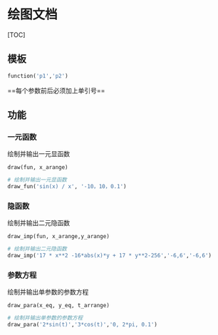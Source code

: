 # 绘图文档

[TOC]

## 模板

```python
function('p1','p2')
```

==每个参数前后必须加上单引号==

## 功能

### 一元函数

绘制并输出一元显函数

`draw(fun, x_arange)`

```python
# 绘制并输出一元显函数
draw_fun('sin(x) / x', '-10，10，0.1')
```

### 隐函数

绘制并输出二元隐函数

`draw_imp(fun, x_arange,y_arange)`

```python
# 绘制并输出二元隐函数
draw_imp('17 * x**2 -16*abs(x)*y + 17 * y**2-256','-6,6','-6,6')
```

### 参数方程

绘制并输出单参数的参数方程

`draw_para(x_eq, y_eq, t_arrange)`

```python
# 绘制并输出单参数的参数方程
draw_para('2*sin(t)','3*cos(t)','0, 2*pi, 0.1')
```
